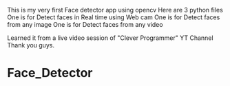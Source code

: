 This is my very first Face detector app using opencv
Here are 3 python files
One is for Detect faces in Real time using Web cam 
One is for Detect faces from any image
One is for Detect faces from any video

Learned it from a live video session of "Clever Programmer" YT Channel
Thank you guys.

# Face_Detector
